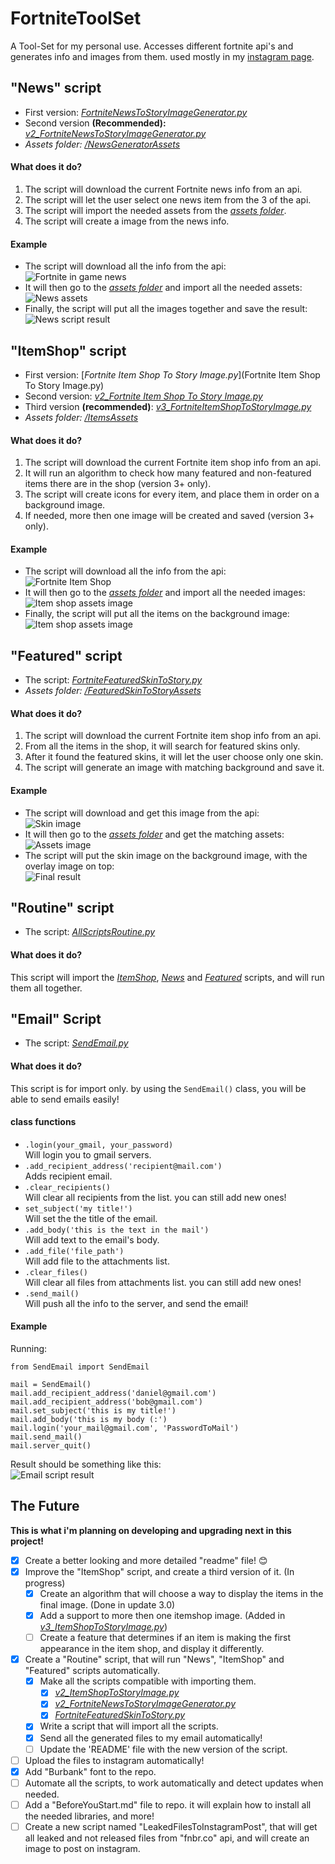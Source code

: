 # FortniteToolSet
A Tool-Set for my personal use.
Accesses different fortnite api's and generates info and images from them.
used mostly in my [instagram page](https://www.instagram.com/reala10n/).

## "News" script
- First version: [_FortniteNewsToStoryImageGenerator.py_](FortniteNewsToStoryImageGenerator.py)
- Second version **(Recommended):** [_v2_FortniteNewsToStoryImageGenerator.py_](v2_NewsToStoryImage.py)
- _Assets folder:_ [_/NewsGeneratorAssets_](/NewsGeneratorAssets)

#### What does it do?
1. The script will download the current Fortnite news info from an api.
2. The script will let the user select one news item from the 3 of the api.
3. The script will import the needed assets from the [_assets folder_](/NewsGeneratorAssets).
4. The script will create a image from the news info.

#### Example
- The script will download all the info from the api:  
![Fortnite in game news](https://i.imgur.com/rA5KOOw.png)
- It will then go to the [_assets folder_](/NewsGeneratorAssets) and import all the needed assets:  
![News assets](https://i.imgur.com/MPprH8P.png)
- Finally, the script will put all the images together and save the result:  
![News script result](https://i.imgur.com/p3EZqw7.png)

## "ItemShop" script
- First version: [_Fortnite Item Shop To Story Image.py_](Fortnite Item Shop To Story Image.py)
- Second version: [_v2_Fortnite Item Shop To Story Image.py_](v2_ItemShopToStoryImage.py)
- Third version **(recommended)**: [_v3_FortniteItemShopToStoryImage.py_](v3_ItemShopToStoryImage.py)
- _Assets folder:_ [_/ItemsAssets_](/ItemsAssets)

#### What does it do?
1. The script will download the current Fortnite item shop info from an api.
2. It will run an algorithm to check how many featured and non-featured items there are in the shop (version 3+ only).
3. The script will create icons for every item, and place them in order on a background image.
4. If needed, more then one image will be created and saved (version 3+ only).

#### Example
- The script will download all the info from the api:  
![Fortnite Item Shop](https://i.imgur.com/Yt0YR4R.png)
- It will then go to the [_assets folder_](/ItemsAssets) and import all the needed images:  
![Item shop assets image](https://i.imgur.com/f80DOoa.png)
- Finally, the script will put all the items on the background image:  
![Item shop assets image](https://i.imgur.com/nDCEHNE.png)

## "Featured" script
- The script: [_FortniteFeaturedSkinToStory.py_](FortniteFeaturedSkinToStory.py)
- _Assets folder:_ [_/FeaturedSkinToStoryAssets_](/FeaturedSkinToStoryAssets)

#### What does it do?
1. The script will download the current Fortnite item shop info from an api.
2. From all the items in the shop, it will search for featured skins only.
3. After it found the featured skins, it will let the user choose only one skin.
4. The script will generate an image with matching background and save it.

#### Example
- The script will download and get this image from the api:  
![Skin image](https://i.imgur.com/vwa2uqi.png)
- It will then go to the [_assets folder_](/FeaturedSkinToStoryAssets) and get the matching assets:  
![Assets image](https://i.imgur.com/bU0WgNa.png)
- The script will put the skin image on the background image, with the overlay image on top:  
![Final result](https://i.imgur.com/X9HN6RX.png)

## "Routine" script
- The script: [_AllScriptsRoutine.py_](AllScriptsRoutine.py)

#### What does it do?
This script will import the [_ItemShop_](#itemshop-script), [_News_](#news-script) and [_Featured_](#featured-script) scripts, and will run them all together.

## "Email" Script
- The script: [_SendEmail.py_](SendEmail.py)

#### What does it do?
This script is for import only. by using the `SendEmail()` class, you will be able to send emails easily!

#### class functions
- `.login(your_gmail, your_password)`  
Will login you to gmail servers.
- `.add_recipient_address('recipient@mail.com')`  
Adds recipient email.
- `.clear_recipients()`  
Will clear all recipients from the list. you can still add new ones!
- `set_subject('my title!')`  
Will set the the title of the email.
- `.add_body('this is the text in the mail')`  
Will add text to the email's body.
- `.add_file('file_path')`  
Will add file to the attachments list.
- `.clear_files()`  
Will clear all files from attachments list. you can still add new ones!
- `.send_mail()`  
Will push all the info to the server, and send the email!

#### Example
Running:  
```
from SendEmail import SendEmail

mail = SendEmail()
mail.add_recipient_address('daniel@gmail.com')
mail.add_recipient_address('bob@gmail.com')
mail.set_subject('this is my title!')
mail.add_body('this is my body (:')
mail.login('your_mail@gmail.com', 'PasswordToMail')
mail.send_mail()
mail.server_quit()
```
Result should be something like this:  
![Email script result](https://i.imgur.com/fSbBoWG.png)


## The Future
**This is what i'm planning on developing and upgrading next in this project!**
- [x] Create a better looking and more detailed "readme" file! :blush:
- [x] Improve the "ItemShop" script, and create a third version of it. (In progress)
  - [x] Create an algorithm that will choose a way to display the items in the final image. (Done in update 3.0)
  - [x] Add a support to more then one itemshop image. (Added in [_v3_ItemShopToStoryImage.py_](v3_ItemShopToStoryImage.py))
  - [ ] Create a feature that determines if an item is making the first appearance in the item shop, and display it differently.
- [x] Create a "Routine" script, that will run "News", "ItemShop" and "Featured" scripts automatically.
  - [x] Make all the scripts compatible with importing them.
    - [x] [_v2_ItemShopToStoryImage.py_](v2_ItemShopToStoryImage.py)
    - [x] [_v2_FortniteNewsToStoryImageGenerator.py_](v2_NewsToStoryImage.py)
    - [x] [_FortniteFeaturedSkinToStory.py_](FortniteFeaturedSkinToStory.py)
  - [x] Write a script that will import all the scripts.
  - [x] Send all the generated files to my email automatically!
  - [ ] Update the 'README' file with the new version of the script.
- [ ] Upload the files to instagram automatically!
- [x] Add "Burbank" font to the repo.
- [ ] Automate all the scripts, to work automatically and detect updates when needed.
- [ ] Add a "BeforeYouStart.md" file to repo. it will explain how to install all the needed libraries, and more!
- [ ] Create a new script named "LeakedFilesToInstagramPost", that will get all leaked and not released files from "fnbr.co" api, and will create an image to post on instagram.
